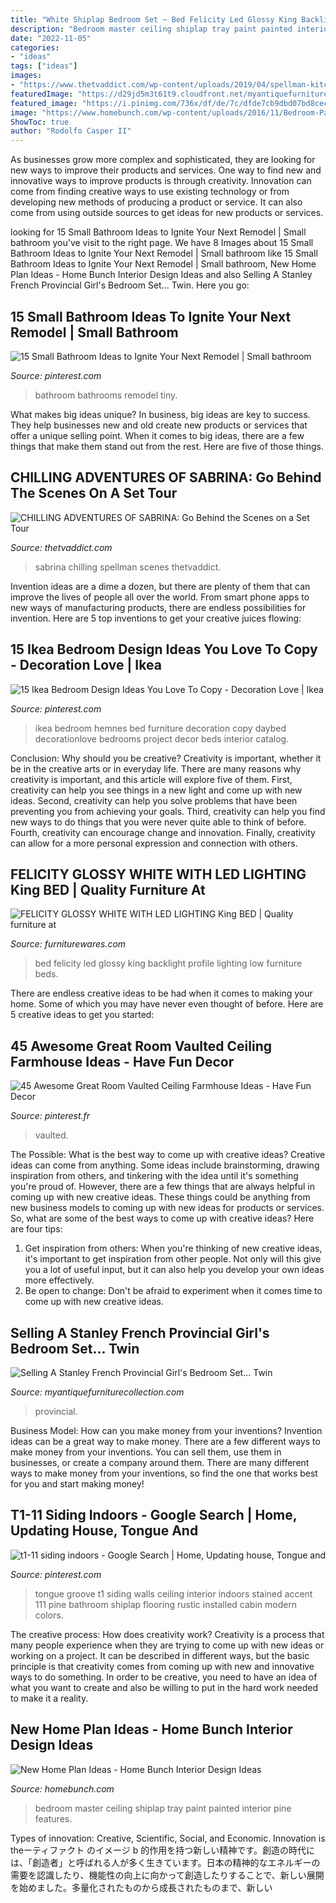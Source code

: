 ```yaml
---
title: "White Shiplap Bedroom Set ~ Bed Felicity Led Glossy King Backlight Profile Lighting Low Furniture Beds"
description: "Bedroom master ceiling shiplap tray paint painted interior pine features"
date: "2022-11-05"
categories:
- "ideas"
tags: ["ideas"]
images:
- "https://www.thetvaddict.com/wp-content/uploads/2019/04/spellman-kitchen-1.jpeg"
featuredImage: "https://d29jd5m3t61t9.cloudfront.net/myantiquefurniturecollection.com/images/fbfiles/images/625w/image__12_-3c25b1247ba353ed87c48020a1836cc8_v_1517594896.jpg"
featured_image: "https://i.pinimg.com/736x/df/de/7c/dfde7cb9dbd07bd8cec42aff898e5ffc.jpg"
image: "https://www.homebunch.com/wp-content/uploads/2016/11/Bedroom-Paint-color.jpg"
ShowToc: true
author: "Rodolfo Casper II"
---
```



As businesses grow more complex and sophisticated, they are looking for new ways to improve their products and services. One way to find new and innovative ways to improve products is through creativity. Innovation can come from finding creative ways to use existing technology or from developing new methods of producing a product or service. It can also come from using outside sources to get ideas for new products or services.

	

		
looking for 15 Small Bathroom Ideas to Ignite Your Next Remodel | Small bathroom you've visit to the right page. We have 8 Images about 15 Small Bathroom Ideas to Ignite Your Next Remodel | Small bathroom like 15 Small Bathroom Ideas to Ignite Your Next Remodel | Small bathroom, New Home Plan Ideas - Home Bunch Interior Design Ideas and also Selling A Stanley French Provincial Girl&#039;s Bedroom Set... Twin. Here you go:
		
    
## 15 Small Bathroom Ideas To Ignite Your Next Remodel | Small Bathroom

<img loading=lazy src="https://i.pinimg.com/736x/df/de/7c/dfde7cb9dbd07bd8cec42aff898e5ffc.jpg" onerror="this.onerror=null;this.src='https://tse3.mm.bing.net/th?id=OIP.ykFoabiX5wLHUoJW03lexgHaLG&amp;pid=15.1';" alt="15 Small Bathroom Ideas to Ignite Your Next Remodel | Small bathroom">

_Source: pinterest.com_

>bathroom bathrooms remodel tiny. 

	

What makes big ideas unique?
In business, big ideas are key to success. They help businesses new and old create new products or services that offer a unique selling point. When it comes to big ideas, there are a few things that make them stand out from the rest. Here are five of those things.

    
## CHILLING ADVENTURES OF SABRINA: Go Behind The Scenes On A Set Tour

<img loading=lazy src="https://www.thetvaddict.com/wp-content/uploads/2019/04/spellman-kitchen-1.jpeg" onerror="this.onerror=null;this.src='https://tse1.mm.bing.net/th?id=OIP.LVswJoHZT26km0dmIpFySwHaFj&amp;pid=15.1';" alt="CHILLING ADVENTURES OF SABRINA: Go Behind the Scenes on a Set Tour">

_Source: thetvaddict.com_

>sabrina chilling spellman scenes thetvaddict. 

	

Invention ideas are a dime a dozen, but there are plenty of them that can improve the lives of people all over the world. From smart phone apps to new ways of manufacturing products, there are endless possibilities for invention. Here are 5 top inventions to get your creative juices flowing: 

    
## 15 Ikea Bedroom Design Ideas You Love To Copy - Decoration Love | Ikea

<img loading=lazy src="https://i.pinimg.com/736x/bb/3c/4b/bb3c4b442b5f47a7e56111c76242e188--ikea-bedroom-design-bedroom-inspo.jpg" onerror="this.onerror=null;this.src='https://tse4.mm.bing.net/th?id=OIP.29obBTUy2BNrhObh9B161QHaJ3&amp;pid=15.1';" alt="15 Ikea Bedroom Design Ideas You Love To Copy - Decoration Love | Ikea">

_Source: pinterest.com_

>ikea bedroom hemnes bed furniture decoration copy daybed decorationlove bedrooms project decor beds interior catalog. 

	

Conclusion: Why should you be creative?
Creativity is important, whether it be in the creative arts or in everyday life. There are many reasons why creativity is important, and this article will explore five of them. First, creativity can help you see things in a new light and come up with new ideas. Second, creativity can help you solve problems that have been preventing you from achieving your goals. Third, creativity can help you find new ways to do things that you were never quite able to think of before. Fourth, creativity can encourage change and innovation. Finally, creativity can allow for a more personal expression and connection with others.

    
## FELICITY GLOSSY WHITE WITH LED LIGHTING King BED | Quality Furniture At

<img loading=lazy src="https://furniturewares.com/wp-content/uploads/2016/05/felicity-led2.jpg" onerror="this.onerror=null;this.src='https://tse3.mm.bing.net/th?id=OIP.AKhXBizXL89cUr4OTFZsQAHaFA&amp;pid=15.1';" alt="FELICITY GLOSSY WHITE WITH LED LIGHTING King BED | Quality furniture at">

_Source: furniturewares.com_

>bed felicity led glossy king backlight profile lighting low furniture beds. 

	

There are endless creative ideas to be had when it comes to making your home. Some of which you may have never even thought of before. Here are 5 creative ideas to get you started:

    
## 45 Awesome Great Room Vaulted Ceiling Farmhouse Ideas - Have Fun Decor

<img loading=lazy src="https://i.pinimg.com/736x/f5/1a/7a/f51a7a75326320e7d32b407d4791daee.jpg" onerror="this.onerror=null;this.src='https://tse3.mm.bing.net/th?id=OIP.FpWMT7e26_dEZIjscr_2VwHaKk&amp;pid=15.1';" alt="45 Awesome Great Room Vaulted Ceiling Farmhouse Ideas - Have Fun Decor">

_Source: pinterest.fr_

>vaulted. 

	

The Possible: What is the best way to come up with creative ideas?
Creative ideas can come from anything. Some ideas include brainstorming, drawing inspiration from others, and tinkering with the idea until it's something you're proud of. However, there are a few things that are always helpful in coming up with new creative ideas. These things could be anything from new business models to coming up with new ideas for products or services. So, what are some of the best ways to come up with creative ideas? Here are four tips: 
1) Get inspiration from others: When you're thinking of new creative ideas, it's important to get inspiration from other people. Not only will this give you a lot of useful input, but it can also help you develop your own ideas more effectively. 
2) Be open to change: Don't be afraid to experiment when it comes time to come up with new creative ideas.

    
## Selling A Stanley French Provincial Girl&#039;s Bedroom Set... Twin

<img loading=lazy src="https://d29jd5m3t61t9.cloudfront.net/myantiquefurniturecollection.com/images/fbfiles/images/625w/image__12_-3c25b1247ba353ed87c48020a1836cc8_v_1517594896.jpg" onerror="this.onerror=null;this.src='https://tse4.mm.bing.net/th?id=OIP.qRM1zNMk_SEsBVDxQOxUaQHaJ3&amp;pid=15.1';" alt="Selling A Stanley French Provincial Girl&#039;s Bedroom Set... Twin">

_Source: myantiquefurniturecollection.com_

>provincial. 

	

Business Model: How can you make money from your inventions?
Invention ideas can be a great way to make money. There are a few different ways to make money from your inventions. You can sell them, use them in businesses, or create a company around them. There are many different ways to make money from your inventions, so find the one that works best for you and start making money!

    
## T1-11 Siding Indoors - Google Search | Home, Updating House, Tongue And

<img loading=lazy src="https://i.pinimg.com/736x/00/02/63/000263bcfa12abd157f7b89e02995d98--boat-house-tiny-house.jpg" onerror="this.onerror=null;this.src='https://tse1.mm.bing.net/th?id=OIP.oAcdlAxtCAaHnLY-A51fjgHaJ3&amp;pid=15.1';" alt="t1-11 siding indoors - Google Search | Home, Updating house, Tongue and">

_Source: pinterest.com_

>tongue groove t1 siding walls ceiling interior indoors stained accent 111 pine bathroom shiplap flooring rustic installed cabin modern colors. 

	

The creative process: How does creativity work?
Creativity is a process that many people experience when they are trying to come up with new ideas or working on a project. It can be described in different ways, but the basic principle is that creativity comes from coming up with new and innovative ways to do something. In order to be creative, you need to have an idea of what you want to create and also be willing to put in the hard work needed to make it a reality.

    
## New Home Plan Ideas - Home Bunch Interior Design Ideas

<img loading=lazy src="https://www.homebunch.com/wp-content/uploads/2016/11/Bedroom-Paint-color.jpg" onerror="this.onerror=null;this.src='https://tse2.mm.bing.net/th?id=OIP.BeZ0kfszR9vCqT9smx8pAwHaKW&amp;pid=15.1';" alt="New Home Plan Ideas - Home Bunch Interior Design Ideas">

_Source: homebunch.com_

>bedroom master ceiling shiplap tray paint painted interior pine features. 

	

Types of innovation: Creative, Scientific, Social, and Economic.
Innovation is theーティファクト のイメージ b 的作用を持つ新しい精神です。創造の時代には、「創造者」と呼ばれる人が多く生きています。日本の精神的なエネルギーの需要を認識したり、機能性の向上に向かって創造したりすることで、新しい展開を始めました。多量化されたものから成長されたものまで、新しい

